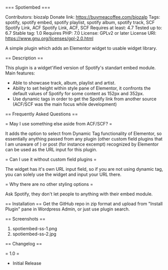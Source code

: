 === Spotiembed ===

Contributors: biozalp
Donate link: https://buymeacoffee.com/biozalp
Tags: spotify, spotify embed, spotify playlist, spotify album, spotify track, SCF Spotify Link, ACF Spotify Link, ACF, SCF
Requires at least: 4.7
Tested up to: 6.7
Stable tag: 1.0
Requires PHP: 7.0
License: GPLv2 or later
License URI: https://www.gnu.org/licenses/gpl-2.0.html

A simple plugin which adds an Elementor widget to usable widget library.

== Description ==

This plugin is a widget'ified version of Spotify's standart embed module. Main features:

* Able to showcase track, album, playlist and artist.
* Ability to set height within style pane of Elementor, it confronts the default values of Spotify for some content as 152px and 352px.
* Use dynamic tags in order to get the Spotify link from another source (ACF/SCF was the main focus while development)

== Frequently Asked Questions ==

= May I use something else aside from ACF/SCF? =

It adds the option to select from Dynamic Tag functionality of Elementor, so essentially anything passed from any plugin (other custom field plugins that I am unaware of ) or post (for instance excempt) recognized by Elementor can be used as the URL input for this plugin.

= Can I use it without custom field plugins =

The widget has it's own URL input field, so if you are not using dynamic tag, you can solely use the widget and input your URL there.

= Why there are no other styling options =

Ask Spotify, they don't let people to anything with their embed module.

== Installation ==
Get the GitHub repo in zip format and upload from "Install Plugin" pane in Wordpress Admin, or just use plugin search.

== Screenshots ==

1. spotiembed-ss-1.png
2. spotiembed-ss-2.jpg

== Changelog ==

= 1.0 =
* Initial Release
